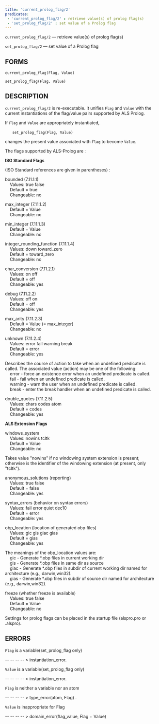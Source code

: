 ```yaml
---
title: 'current_prolog_flag/2'
predicates:
 - 'current_prolog_flag/2' : retrieve value(s) of prolog flag(s)
 - 'set_prolog_flag/2' : set value of a Prolog flag
---
```

`current_prolog_flag/2` — retrieve value(s) of prolog flag(s)

`set_prolog_flag/2` — set value of a Prolog flag

## FORMS
```
current_prolog_flag(Flag, Value)

set_prolog_flag(Flag, Value)
```
## DESCRIPTION

`current_prolog_flag/2` is re-executable. It unifies `Flag` and `Value` with the current instantiations of the flag/value pairs supported by ALS Prolog. 

If `Flag` and `Value` are appropriately instantiated,

&nbsp;&nbsp;&nbsp;&nbsp;&nbsp;&nbsp;`set_prolog_flag(Flag, Value)`

changes the present value associated with `Flag` to become `Value`.

The flags supported by ALS-Prolog are :

**ISO Standard Flags**

(ISO Standard references are given in parentheses) :

bounded (7.11.1.1)
<br>&nbsp;&nbsp;&nbsp;&nbsp;Values: true false
<br>&nbsp;&nbsp;&nbsp;&nbsp;Default = true
<br>&nbsp;&nbsp;&nbsp;&nbsp;Changeable: no

max_integer (7.11.1.2)
<br>&nbsp;&nbsp;&nbsp;&nbsp;Default = Value
<br>&nbsp;&nbsp;&nbsp;&nbsp;Changeable: no

min_integer (7.11.1.3)
<br>&nbsp;&nbsp;&nbsp;&nbsp;Default = Value
<br>&nbsp;&nbsp;&nbsp;&nbsp;Changeable: no

integer_rounding_function (7.11.1.4)
<br>&nbsp;&nbsp;&nbsp;&nbsp;Values: down toward_zero
<br>&nbsp;&nbsp;&nbsp;&nbsp;Default = toward_zero
<br>&nbsp;&nbsp;&nbsp;&nbsp;Changeable: no

char_conversion (7.11.2.1)
<br>&nbsp;&nbsp;&nbsp;&nbsp;Values: on off
<br>&nbsp;&nbsp;&nbsp;&nbsp;Default = off
<br>&nbsp;&nbsp;&nbsp;&nbsp;Changeable: yes

debug (7.11.2.2)
<br>&nbsp;&nbsp;&nbsp;&nbsp;Values: off on
<br>&nbsp;&nbsp;&nbsp;&nbsp;Default = off
<br>&nbsp;&nbsp;&nbsp;&nbsp;Changeable: yes

max_arity (7.11.2.3)
<br>&nbsp;&nbsp;&nbsp;&nbsp;Default = Value (= max_integer)
<br>&nbsp;&nbsp;&nbsp;&nbsp;Changeable: no

unknown (7.11.2.4)
<br>&nbsp;&nbsp;&nbsp;&nbsp;Values: error fail warning break
<br>&nbsp;&nbsp;&nbsp;&nbsp;Default = error
<br>&nbsp;&nbsp;&nbsp;&nbsp;Changeable: yes

Describes the course of action to take when an undefined predicate is called. The associated value (action) may be one of the following:
<br>&nbsp;&nbsp;&nbsp;&nbsp;error - force an existence error when an undefined predicate is called.
<br>&nbsp;&nbsp;&nbsp;&nbsp;fail - fail when an undefined predicate is called.
<br>&nbsp;&nbsp;&nbsp;&nbsp;warning - warn the user when an undefined predicate is called.
<br>&nbsp;&nbsp;&nbsp;&nbsp;break - enter the break handler when an undefined predicate is called.

double_quotes (7.11.2.5)
<br>&nbsp;&nbsp;&nbsp;&nbsp;Values: chars codes atom
<br>&nbsp;&nbsp;&nbsp;&nbsp;Default = codes
<br>&nbsp;&nbsp;&nbsp;&nbsp;Changeable: yes

**ALS Extension Flags**

windows_system
<br>&nbsp;&nbsp;&nbsp;&nbsp;Values: nowins tcltk
<br>&nbsp;&nbsp;&nbsp;&nbsp;Default = Value
<br>&nbsp;&nbsp;&nbsp;&nbsp;Changeable: no

Takes value &quot;nowins&quot; if no windowing system extension is present; otherwise is the identifier of the windowing extension (at present, only "tcltk").

anonymous_solutions (reporting)
<br>&nbsp;&nbsp;&nbsp;&nbsp;Values: true false
<br>&nbsp;&nbsp;&nbsp;&nbsp;Default = false
<br>&nbsp;&nbsp;&nbsp;&nbsp;Changeable: yes

syntax_errors (behavior on syntax errors)
<br>&nbsp;&nbsp;&nbsp;&nbsp;Values: fail error quiet dec10
<br>&nbsp;&nbsp;&nbsp;&nbsp;Default = error
<br>&nbsp;&nbsp;&nbsp;&nbsp;Changeable: yes

obp_location (location of generated obp files)
<br>&nbsp;&nbsp;&nbsp;&nbsp;Values: gic gis giac gias
<br>&nbsp;&nbsp;&nbsp;&nbsp;Default = gias
<br>&nbsp;&nbsp;&nbsp;&nbsp;Changeable: yes

The meanings of the obp_location values are:
<br>&nbsp;&nbsp;&nbsp;&nbsp;gic - Generate \*.obp files in current working dir
<br>&nbsp;&nbsp;&nbsp;&nbsp;gis - Generate \*.obp files in same dir as source
<br>&nbsp;&nbsp;&nbsp;&nbsp;giac - Generate \*.obp files in subdir of current working dir 
                    named for architecture (e.g., darwin,win32).
<br>&nbsp;&nbsp;&nbsp;&nbsp;gias - Generate \*.obp files in subdir of source dir named for 
                    architecture (e.g., darwin,win32).


freeze (whether freeze is available)
<br>&nbsp;&nbsp;&nbsp;&nbsp;Values: true false
<br>&nbsp;&nbsp;&nbsp;&nbsp;Default = Value
<br>&nbsp;&nbsp;&nbsp;&nbsp;Changeable: no

<!--
constraints (whether constraints are available)
<br>&nbsp;&nbsp;&nbsp;&nbsp;Values: true false
<br>&nbsp;&nbsp;&nbsp;&nbsp;Default = Value
<br>&nbsp;&nbsp;&nbsp;&nbsp;Changeable: no

iters_max_exceeded (only when constraints = true)
<br>&nbsp;&nbsp;&nbsp;&nbsp;Values: succeed fail warning exception
<br>&nbsp;&nbsp;&nbsp;&nbsp;Default = succeed
<br>&nbsp;&nbsp;&nbsp;&nbsp;Changeable: yes

For
CLP(BNR), the iters_max_exceeded flag controls the behavior when then maximum number of constraint narrowing iterations is exceeded, as follows:


-- succeed(leaves network in place)

-- fail(quiet; backtracking resets net)

-- warning(fails &amp; issues warning; backtracking resets net)

-- exception(backtracking resets net)
-->

Settings for prolog flags can be placed in the startup file (alspro.pro or .alspro).

## ERRORS

`Flag` is a variable(set_prolog_flag only)

-- -- -- -- &gt; instantiation_error.

`Value` is a variable(set_prolog_flag only)

-- -- -- -- &gt; instantiation_error.

`Flag` is neither a variable nor an atom

-- -- -- -- &gt; type_error(atom, Flag) .

`Value` is inappropriate for Flag

-- -- -- -- &gt; domain_error(flag_value, Flag + Value)

